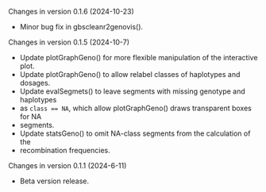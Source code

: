 Changes in version 0.1.6 (2024-10-23)
+ Minor bug fix in gbscleanr2genovis().

Changes in version 0.1.5 (2024-10-7)
+ Update plotGraphGeno() for more flexible manipulation of the interactive plot.
+ Update plotGraphGeno() to allow relabel classes of haplotypes and dosages.
+ Update evalSegmets() to leave segments with missing genotype and haplotypes
+ as `class == NA`, which allow plotGraphGeno() draws transparent boxes for NA 
+ segments.
+ Update statsGeno() to omit NA-class segments from the calculation of the 
+ recombination frequencies.

Changes in version 0.1.1 (2024-6-11)
+ Beta version release.

